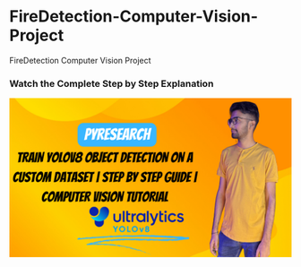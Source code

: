 # FireDetection-Computer-Vision-Project
FireDetection Computer Vision Project



### Watch the Complete Step by Step Explanation

[![Watch the video](https://github.com/noorkhokhar99/FireDetection-Computer-Vision-Project/blob/main/Train%20Yolov8%20object%20detection%20on%20a%20custom%20dataset%20%20Step%20by%20step%20guide%20%20Computer%20vision%20tutorial%20(2).png)](https://youtu.be/eQZfN81OcBg)
